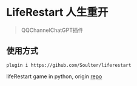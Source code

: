 # LifeRestart 人生重开

> QQChannelChatGPT插件

## 使用方式
```
plugin i https://gihub.com/Soulter/liferestart
```

lifeRestart game in python, origin [repo](https://github.com/cc004/lifeRestart-py)
